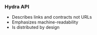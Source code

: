 ### Hydra API

* Describes links and contracts not URLs
* Emphasizes machine-readability
* Is distributed by design
